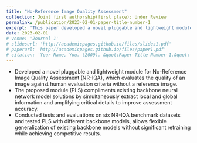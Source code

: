 ```yaml
---
title: "No-Reference Image Quality Assessment"
collection: Joint first authorship(first place); Under Review
permalink: /publication/2023-02-01-paper-title-number-1
excerpt: 'This paper developed a novel pluggable and lightweight module for No-Reference Image Quality Assessment (NR-IQA), which evaluates the quality of an image against human evaluation criteria without a reference image. '
date: 2023-02-01
# venue: 'Journal 1'
# slidesurl: 'http://academicpages.github.io/files/slides1.pdf'
# paperurl: 'http://academicpages.github.io/files/paper1.pdf'
# citation: 'Your Name, You. (2009). &quot;Paper Title Number 1.&quot; <i>Journal 1</i>. 1(1).'
---
```


* Developed a novel pluggable and lightweight module for No-Reference Image Quality Assessment (NR-IQA), which evaluates the quality of an image against human evaluation criteria without a reference image. 
* The proposed module (PLS) compliments existing backbone neural network model solutions by simultaneously extract local and global information and amplifying critical details to improve assessment accuracy. 
* Conducted tests and evaluations on six NR-IQA benchmark datasets and tested PLS with different backbone models, allows flexible generalization of existing backbone models without significant retraining while achieving competitive results. 
